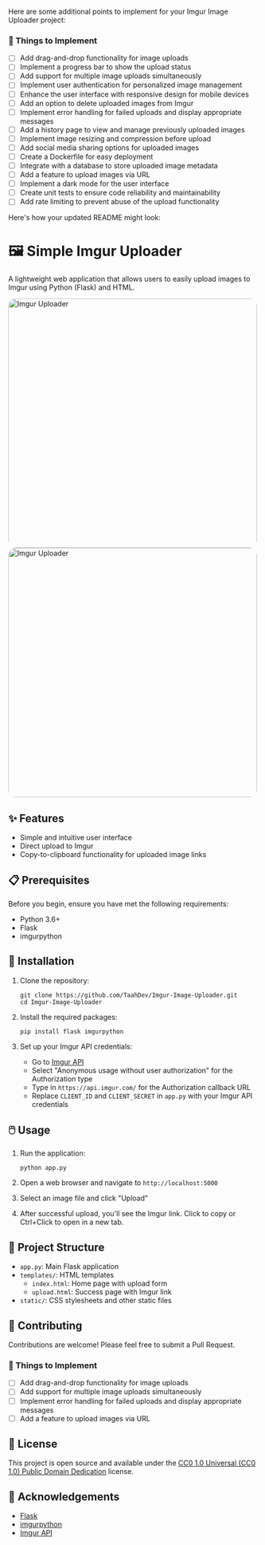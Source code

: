 Here are some additional points to implement for your Imgur Image Uploader project:

### 🚀 Things to Implement
- [ ] Add drag-and-drop functionality for image uploads
- [ ] Implement a progress bar to show the upload status
- [ ] Add support for multiple image uploads simultaneously
- [ ] Implement user authentication for personalized image management
- [ ] Enhance the user interface with responsive design for mobile devices
- [ ] Add an option to delete uploaded images from Imgur
- [ ] Implement error handling for failed uploads and display appropriate messages
- [ ] Add a history page to view and manage previously uploaded images
- [ ] Implement image resizing and compression before upload
- [ ] Add social media sharing options for uploaded images
- [ ] Create a Dockerfile for easy deployment
- [ ] Integrate with a database to store uploaded image metadata
- [ ] Add a feature to upload images via URL
- [ ] Implement a dark mode for the user interface
- [ ] Create unit tests to ensure code reliability and maintainability
- [ ] Add rate limiting to prevent abuse of the upload functionality

Here's how your updated README might look:

# 🖼️ Simple Imgur Uploader

A lightweight web application that allows users to easily upload images to Imgur using Python (Flask) and HTML.

<img src="https://imgur.com/78jE0Cj.png" alt="Imgur Uploader" width="500" style="border-radius: 15px;">
<img src="https://imgur.com/2fSPXEw.png" alt="Imgur Uploader" width="500" style="border-radius: 15px;">

## ✨ Features

- Simple and intuitive user interface
- Direct upload to Imgur
- Copy-to-clipboard functionality for uploaded image links

## 📋 Prerequisites

Before you begin, ensure you have met the following requirements:

- Python 3.6+
- Flask
- imgurpython

## 🚀 Installation

1. Clone the repository:
   ```
   git clone https://github.com/TaahDev/Imgur-Image-Uploader.git
   cd Imgur-Image-Uploader
   ```

2. Install the required packages:
   ```
   pip install flask imgurpython
   ```

3. Set up your Imgur API credentials:
   - Go to [Imgur API](https://api.imgur.com/oauth2/addclient)
   - Select "Anonymous usage without user authorization" for the Authorization type
   - Type in `https://api.imgur.com/` for the Authorization callback URL
   - Replace `CLIENT_ID` and `CLIENT_SECRET` in `app.py` with your Imgur API credentials

## 🖱️ Usage

1. Run the application:
   ```
   python app.py
   ```

2. Open a web browser and navigate to `http://localhost:5000`

3. Select an image file and click "Upload"

4. After successful upload, you'll see the Imgur link. Click to copy or Ctrl+Click to open in a new tab.

## 📁 Project Structure

- `app.py`: Main Flask application
- `templates/`: HTML templates
  - `index.html`: Home page with upload form
  - `upload.html`: Success page with Imgur link
- `static/`: CSS stylesheets and other static files

## 🤝 Contributing

Contributions are welcome! Please feel free to submit a Pull Request.

### 🚀 Things to Implement
- [ ] Add drag-and-drop functionality for image uploads
- [ ] Add support for multiple image uploads simultaneously
- [ ] Implement error handling for failed uploads and display appropriate messages
- [ ] Add a feature to upload images via URL

## 📄 License 

This project is open source and available under the [CC0 1.0 Universal (CC0 1.0) Public Domain Dedication](https://creativecommons.org/publicdomain/zero/1.0/) license.

## 🙏 Acknowledgements

- [Flask](https://flask.palletsprojects.com/)
- [imgurpython](https://github.com/Imgur/imgurpython)
- [Imgur API](https://apidocs.imgur.com/)
